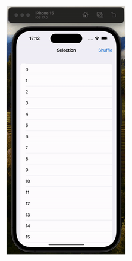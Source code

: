<p align="center">
  <img src="https://github.com/Michae1Nechaev/gifs/blob/main/kick3.gif" alt="animated" />
</p>
